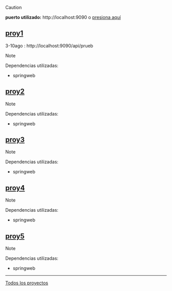> [!CAUTION]
>**puerto utilizado:** http://localhost:9090 o [presiona aquí](http://localhost:9090)

## [proy1](/proy1)
3-10ago : http://localhost:9090/api/prueb
> [!NOTE]
> Dependencias utilizadas:
> - springweb

## [proy2](/proy2)
> [!NOTE]
> Dependencias utilizadas:
> - springweb

## [proy3](/proy3)
> [!NOTE]
> Dependencias utilizadas:
> - springweb

## [proy4](/proy4)
> [!NOTE]
> Dependencias utilizadas:
> - springweb

## [proy5](/proy5)
> [!NOTE]
> Dependencias utilizadas:
> - springweb

---
[Todos los proyectos](https://github.com/jjehu/taller1-springboot/tree/main)
